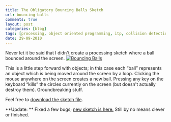 ```yaml
---
title: The Obligatory Bouncing Balls Sketch
url: bouncing-balls
comments: true
layout: post
categories: [blog]
tags: [processing, object oriented programming, itp, collision detection]
date: 29-09-2010
---
```

<p class="intro">Never let it be said that I didn't create a processing sketch where a ball bounced around the screen. 
<a href="http://www.flickr.com/photos/paulmmay/5036503054/" title="Bouncing Balls by paulmmay, on Flickr"><img src="http://farm5.static.flickr.com/4148/5036503054_158cc6a5ac_z.jpg" class="flickr" alt="Bouncing Balls" /></a></p>
This is a little step forward with objects; in this case each &#8220;ball&#8221; represents an object which is being moved around the screen by a loop. Clicking the mouse anywhere on the screen creates a new ball. Pressing any key on the keyboard &#8220;kills&#8221; the circles currently on the screen (but doesn't actually destroy them). Groundbreaking stuff.

Feel free to <a href="http://paulmay.org/images/uploads/sketch_sep22b_objects_bouncingballs.pde">download the sketch file</a>.

**Update: ** Fixed a few bugs; <a href="http://paulmay.org/images/uploads/sketch_sep29a_bouncing_balls2.pde">new sketch is here.</a> Still by no means clever or finished.

